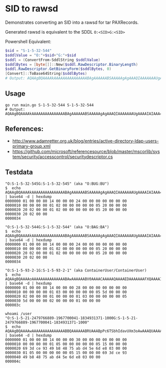 # SID to rawsd

Demonstrates converting an SID into a rawsd for tar PAXRecords.

Generated rawsd is equivalent to the SDDL `O:<SID>G:<SID>` 

Powershell Equivalent:
```powershell
$sid = "S-1-5-32-544"
$sddlValue = "O:"+$sid+"G:"+$sid
$sddl = (ConvertFrom-SddlString $sddlValue)
$sddlBytes = [byte[]]::New($sddl.RawDescriptor.BinaryLength)
$sddl.RawDescriptor.GetBinaryForm($sddlBytes, 0)
[Convert]::ToBase64String($sddlBytes)
# Output: AQAAgBQAAAAkAAAAAAAAAAAAAAABAgAAAAAABSAAAAAgAgAAAQIAAAAAAAUgAAAAIAIAAA==
```

## Usage
```
go run main.go S-1-5-32-544 S-1-5-32-544
# Output: AQAAgBQAAAAkAAAAAAAAAAAAAAABAgAAAAAABSAAAAAgAgAAAQIAAAAAAAUgAAAAIAIAAA==
```

## References:

* http://www.adamretter.org.uk/blog/entries/active-directory-ldap-users-primary-group.xml
* https://github.com/microsoft/referencesource/blob/master/mscorlib/system/security/accesscontrol/securitydescriptor.cs




## Testdata
```
"O:S-1-5-32-545G:S-1-5-32-545" (aka "O:BUG:BU") 
$  echo AQAAgBQAAAAkAAAAAAAAAAAAAAABAgAAAAAABSAAAAAgAgAAAQIAAAAAAAUgAAAAIAIAAA== | base64 -d | hexdump
0000000 01 00 00 80 14 00 00 00 24 00 00 00 00 00 00 00
0000010 00 00 00 00 01 02 00 00 00 00 00 05 20 00 00 00
0000020 20 02 00 00 01 02 00 00 00 00 00 05 20 00 00 00
0000030 20 02 00 00
0000034

"O:S-1-5-32-544G:S-1-5-32-544" (aka "O:BAG:BA") 
$  echo AQAAgBQAAAAkAAAAAAAAAAAAAAABAgAAAAAABSAAAAAgAgAAAQIAAAAAAAUgAAAAIAIAAA== | base64 -d | hexdump
0000000 01 00 00 80 14 00 00 00 24 00 00 00 00 00 00 00
0000010 00 00 00 00 01 02 00 00 00 00 00 05 20 00 00 00
0000020 20 02 00 00 01 02 00 00 00 00 00 05 20 00 00 00
0000030 20 02 00 00
0000034

"O:S-1-5-93-2-1G:S-1-5-93-2-1" (aka ContainerUser/ContainerUser)
$  echo AQAAgBQAAAAoAAAAAAAAAAAAAAABAwAAAAAABV0AAAACAAAAAQAAAAEDAAAAAAAFXQAAAAIAAAABAAAA | base64 -d | hexdump
0000000 01 00 00 80 14 00 00 00 28 00 00 00 00 00 00 00
0000010 00 00 00 00 01 03 00 00 00 00 00 05 5d 00 00 00
0000020 02 00 00 00 01 00 00 00 01 03 00 00 00 00 00 05
0000030 5d 00 00 00 02 00 00 00 01 00 00 00
000003c

whoami /user
"O:S-1-5-21-2479766889-1967700041-1834931371-1000G:S-1-5-21-2479766889-1967700041-1834931371-1000"
$  echo AQAAgBQAAAAwAAAAAAAAAAAAAAABBQAAAAAABRUAAABpPc6TSbhIdavUXm3oAwAAAQUAAAAAAAUVAAAAaT3Ok0m4SHWr1F5t6AMAAA== | base64 -d | hexdump
0000000 01 00 00 80 14 00 00 00 30 00 00 00 00 00 00 00
0000010 00 00 00 00 01 05 00 00 00 00 00 05 15 00 00 00
0000020 69 3d ce 93 49 b8 48 75 ab d4 5e 6d e8 03 00 00
0000030 01 05 00 00 00 00 00 05 15 00 00 00 69 3d ce 93
0000040 49 b8 48 75 ab d4 5e 6d e8 03 00 00
000004c
```
